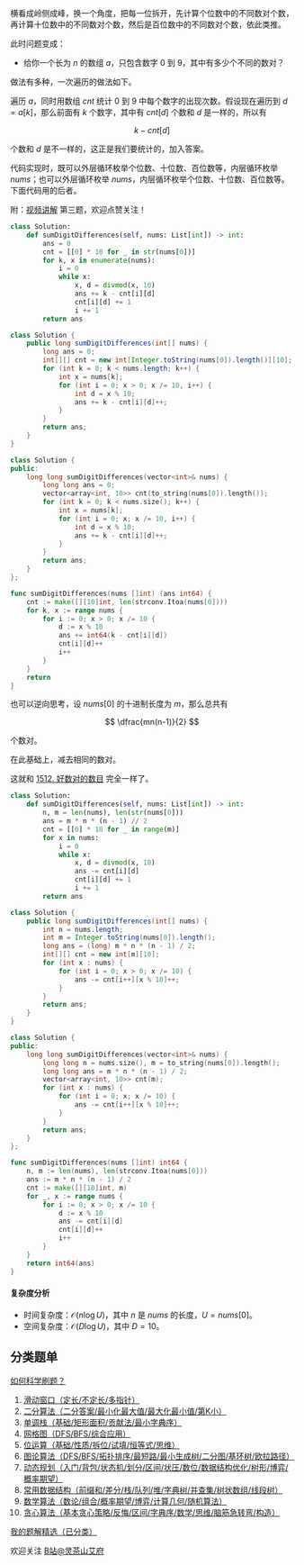 横看成岭侧成峰，换一个角度，把每一位拆开，先计算个位数中的不同数对个数，再计算十位数中的不同数对个数，然后是百位数中的不同数对个数，依此类推。

此时问题变成：

- 给你一个长为 $n$ 的数组 $a$，只包含数字 $0$ 到 $9$，其中有多少个不同的数对？

做法有多种，一次遍历的做法如下。

遍历 $a$，同时用数组 $\textit{cnt}$ 统计 $0$ 到 $9$ 中每个数字的出现次数。假设现在遍历到 $d=a[k]$，那么前面有 $k$ 个数字，其中有 $\textit{cnt}[d]$ 个数和 $d$ 是一样的，所以有

$$
k - \textit{cnt}[d]
$$

个数和 $d$ 是不一样的，这正是我们要统计的，加入答案。

代码实现时，既可以外层循环枚举个位数、十位数、百位数等，内层循环枚举 $\textit{nums}$；也可以外层循环枚举 $\textit{nums}$，内层循环枚举个位数、十位数、百位数等。下面代码用的后者。

附：[视频讲解](https://www.bilibili.com/video/BV19D421G7mw/) 第三题，欢迎点赞关注！

```py [sol-Python3]
class Solution:
    def sumDigitDifferences(self, nums: List[int]) -> int:
        ans = 0
        cnt = [[0] * 10 for _ in str(nums[0])]
        for k, x in enumerate(nums):
            i = 0
            while x:
                x, d = divmod(x, 10)
                ans += k - cnt[i][d]
                cnt[i][d] += 1
                i += 1
        return ans
```

```java [sol-Java]
class Solution {
    public long sumDigitDifferences(int[] nums) {
        long ans = 0;
        int[][] cnt = new int[Integer.toString(nums[0]).length()][10];
        for (int k = 0; k < nums.length; k++) {
            int x = nums[k];
            for (int i = 0; x > 0; x /= 10, i++) {
                int d = x % 10;
                ans += k - cnt[i][d]++;
            }
        }
        return ans;
    }
}
```

```cpp [sol-C++]
class Solution {
public:
    long long sumDigitDifferences(vector<int>& nums) {
        long long ans = 0;
        vector<array<int, 10>> cnt(to_string(nums[0]).length());
        for (int k = 0; k < nums.size(); k++) {
            int x = nums[k];
            for (int i = 0; x; x /= 10, i++) {
                int d = x % 10;
                ans += k - cnt[i][d]++;
            }
        }
        return ans;
    }
};
```

```go [sol-Go]
func sumDigitDifferences(nums []int) (ans int64) {
	cnt := make([][10]int, len(strconv.Itoa(nums[0])))
	for k, x := range nums {
		for i := 0; x > 0; x /= 10 {
			d := x % 10
			ans += int64(k - cnt[i][d])
			cnt[i][d]++
			i++
		}
	}
	return
}
```

也可以逆向思考，设 $\textit{nums}[0]$ 的十进制长度为 $m$，那么总共有

$$
\dfrac{mn(n-1)}{2}
$$

个数对。

在此基础上，减去相同的数对。

这就和 [1512. 好数对的数目](https://leetcode.cn/problems/number-of-good-pairs/) 完全一样了。

```py [sol-Python3]
class Solution:
    def sumDigitDifferences(self, nums: List[int]) -> int:
        n, m = len(nums), len(str(nums[0]))
        ans = m * n * (n - 1) // 2
        cnt = [[0] * 10 for _ in range(m)]
        for x in nums:
            i = 0
            while x:
                x, d = divmod(x, 10)
                ans -= cnt[i][d]
                cnt[i][d] += 1
                i += 1
        return ans
```

```java [sol-Java]
class Solution {
    public long sumDigitDifferences(int[] nums) {
        int n = nums.length;
        int m = Integer.toString(nums[0]).length();
        long ans = (long) m * n * (n - 1) / 2;
        int[][] cnt = new int[m][10];
        for (int x : nums) {
            for (int i = 0; x > 0; x /= 10) {
                ans -= cnt[i++][x % 10]++;
            }
        }
        return ans;
    }
}
```

```cpp [sol-C++]
class Solution {
public:
    long long sumDigitDifferences(vector<int>& nums) {
        long long n = nums.size(), m = to_string(nums[0]).length();
        long long ans = m * n * (n - 1) / 2;
        vector<array<int, 10>> cnt(m);
        for (int x : nums) {
            for (int i = 0; x; x /= 10) {
                ans -= cnt[i++][x % 10]++;
            }
        }
        return ans;
    }
};
```

```go [sol-Go]
func sumDigitDifferences(nums []int) int64 {
	n, m := len(nums), len(strconv.Itoa(nums[0]))
	ans := m * n * (n - 1) / 2
	cnt := make([][10]int, m)
	for _, x := range nums {
		for i := 0; x > 0; x /= 10 {
			d := x % 10
			ans -= cnt[i][d]
			cnt[i][d]++
			i++
		}
	}
	return int64(ans)
}
```

#### 复杂度分析

- 时间复杂度：$\mathcal{O}(n\log U)$，其中 $n$ 是 $\textit{nums}$ 的长度，$U=\textit{nums}[0]$。
- 空间复杂度：$\mathcal{O}(D\log U)$，其中 $D=10$。

## 分类题单

[如何科学刷题？](https://leetcode.cn/circle/discuss/RvFUtj/)

1. [滑动窗口（定长/不定长/多指针）](https://leetcode.cn/circle/discuss/0viNMK/)
2. [二分算法（二分答案/最小化最大值/最大化最小值/第K小）](https://leetcode.cn/circle/discuss/SqopEo/)
3. [单调栈（基础/矩形面积/贡献法/最小字典序）](https://leetcode.cn/circle/discuss/9oZFK9/)
4. [网格图（DFS/BFS/综合应用）](https://leetcode.cn/circle/discuss/YiXPXW/)
5. [位运算（基础/性质/拆位/试填/恒等式/思维）](https://leetcode.cn/circle/discuss/dHn9Vk/)
6. [图论算法（DFS/BFS/拓扑排序/最短路/最小生成树/二分图/基环树/欧拉路径）](https://leetcode.cn/circle/discuss/01LUak/)
7. [动态规划（入门/背包/状态机/划分/区间/状压/数位/数据结构优化/树形/博弈/概率期望）](https://leetcode.cn/circle/discuss/tXLS3i/)
8. [常用数据结构（前缀和/差分/栈/队列/堆/字典树/并查集/树状数组/线段树）](https://leetcode.cn/circle/discuss/mOr1u6/)
9. [数学算法（数论/组合/概率期望/博弈/计算几何/随机算法）](https://leetcode.cn/circle/discuss/IYT3ss/)
10. [贪心算法（基本贪心策略/反悔/区间/字典序/数学/思维/脑筋急转弯/构造）](https://leetcode.cn/circle/discuss/g6KTKL/)

[我的题解精选（已分类）](https://github.com/EndlessCheng/codeforces-go/blob/master/leetcode/SOLUTIONS.md)

欢迎关注 [B站@灵茶山艾府](https://space.bilibili.com/206214)

